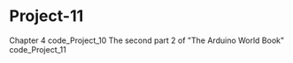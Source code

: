 # Project-11
Chapter 4 code_Project_10 The second part 2 of "The Arduino World Book" code_Project_11
